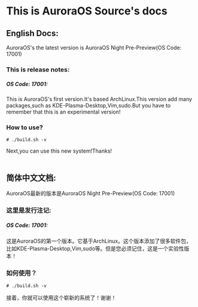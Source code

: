 This is AuroraOS Source's docs<br>
===
## English Docs:<br>
AuroraOS's the latest version is AuroraOS Night Pre-Preview(OS Code: 17001)<br>
### This is release notes:<br>
##### OS Code: 17001:<br>
This is AuroraOS's first version.It's based ArchLinux.This version add many packages,such as KDE-Plasma-Desktop,Vim,sudo.But you have to remember that this is an experimental version!<br>
### How to use?<br>
```Shell
# ./build.sh -v
```
Next,you can use this new system!Thanks!<br>
<br>
## 简体中文文档:<br>
AuroraOS最新的版本是AuroraOS Night Pre-Preview(OS Code: 17001)<br>
### 这里是发行注记:<br>
##### OS Code: 17001:<br>
这是AuroraOS的第一个版本。它基于ArchLinux。这个版本添加了很多软件包，比如KDE-Plasma-Desktop,Vim,sudo等。但是您必须记住，这是一个实验性版本！<br>
### 如何使用？<br>
```Shell
# ./build.sh -v
```
接着，你就可以使用这个崭新的系统了！谢谢！
